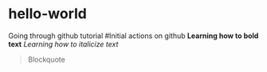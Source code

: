 # hello-world
Going through github tutorial
#Initial actions on github
**Learning how to bold text**
*Learning how to italicize text*
> Blockquote
